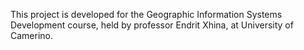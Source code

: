 This project is developed for the Geographic Information Systems Development course, held by professor Endrit Xhina, at University of Camerino.
